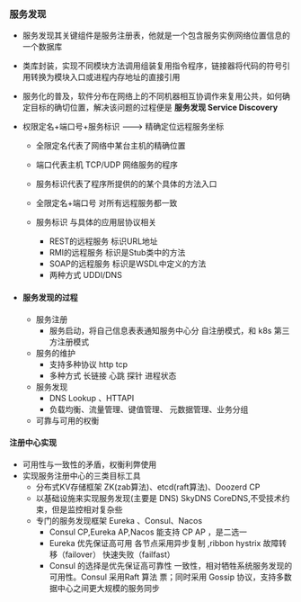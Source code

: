 ### 服务发现


- 服务发现其关键组件是服务注册表，他就是一个包含服务实例网络位置信息的一个数据库

-  类库封装，实现不同模块方法调用组装复用指令程序，链接器将代码的符号引用转换为模块入口或进程内存地址的直接引用
- 服务化的普及，软件分布在网络上的不同机器相互协调作来复用公共，如何确定目标的确切位置，解决该问题的过程便是 **服务发现 Service  Discovery**  

- 权限定名+端口号+服务标识     --->   精确定位远程服务坐标
	- 全限定名代表了网络中某台主机的精确位置
	- 端口代表主机 TCP/UDP 网络服务的程序
	- 服务标识代表了程序所提供的的某个具体的方法入口

	- 全限定名+端口号 对所有远程服务都一致
	- 服务标识 与具体的应用层协议相关
		- REST的远程服务  标识URL地址
		- RMI的远程服务 标识是Stub类中的方法
		- SOAP的远程服务 标识是WSDL中定义的方法
	    - 两种方式 UDDI/DNS  

- #### 服务发现的过程
	- 服务注册
		- 服务启动，将自己信息表表通知服务中心分 自注册模式，和 k8s 第三方注册模式 
	- 服务的维护
		- 支持多种协议  http tcp
		- 多种方式 长链接 心跳 探针 进程状态
	- 服务发现
		- DNS Lookup 、HTTAPI
		- 负载均衡、流量管理、键值管理、 元数据管理、业务分组
	- 可靠与可用的权衡


#### 注册中心实现
- 可用性与一致性的矛盾，权衡利弊使用
- 实现服务注册中心的三类目标工具
	- 分布式KV存储框架 ZK(zab算法)、etcd(raft算法)、Doozerd    CP
	- 以基础设施来实现服务发现(主要是 DNS) SkyDNS CoreDNS,不受技术约束，但是监控相对复杂些
	- 专门的服务发现框架 Eureka 、Consul、Nacos
		- Consul CP,Eureka AP,Nacos 能支持 CP AP ，是二选一
		- Eureka 优先保证高可用 各节点采用异步复制  ,ribbon hystrix 故障转移（failover） 快速失败（failfast） 
		- Consul 的选择是优先保证高可靠性 一致性，相对牺牲系统服务发现的可用性。Consul 采用Raft 算法 票；同时采用 Gossip 协议，支持多数据中心之间更大规模的服务同步 